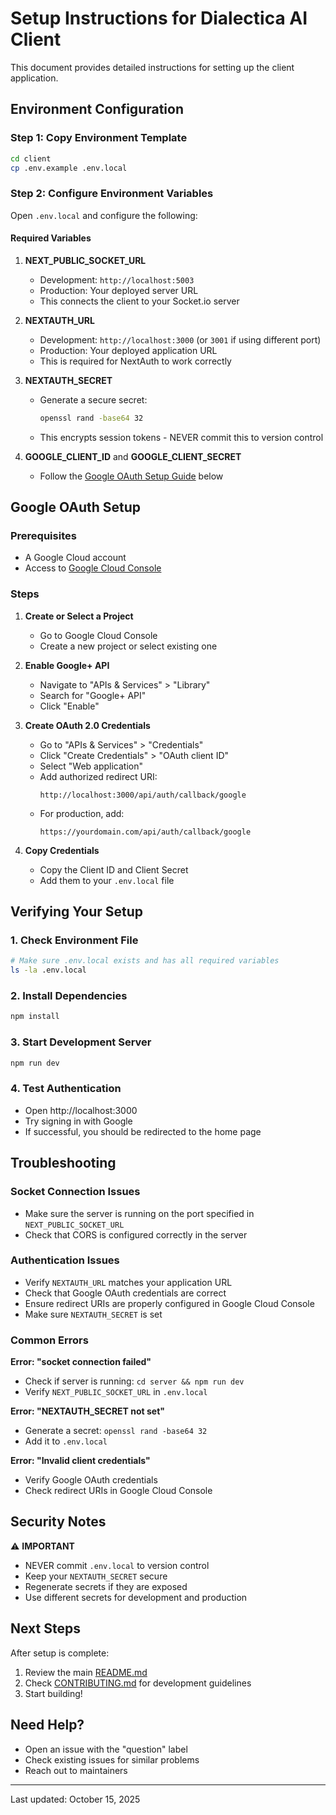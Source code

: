 # Setup Instructions for Dialectica AI Client

This document provides detailed instructions for setting up the client application.

## Environment Configuration

### Step 1: Copy Environment Template

```bash
cd client
cp .env.example .env.local
```

### Step 2: Configure Environment Variables

Open `.env.local` and configure the following:

#### Required Variables

1. **NEXT_PUBLIC_SOCKET_URL**
   - Development: `http://localhost:5003`
   - Production: Your deployed server URL
   - This connects the client to your Socket.io server

2. **NEXTAUTH_URL**
   - Development: `http://localhost:3000` (or `3001` if using different port)
   - Production: Your deployed application URL
   - This is required for NextAuth to work correctly

3. **NEXTAUTH_SECRET**
   - Generate a secure secret:
     ```bash
     openssl rand -base64 32
     ```
   - This encrypts session tokens - NEVER commit this to version control

4. **GOOGLE_CLIENT_ID** and **GOOGLE_CLIENT_SECRET**
   - Follow the [Google OAuth Setup Guide](#google-oauth-setup) below

## Google OAuth Setup

### Prerequisites
- A Google Cloud account
- Access to [Google Cloud Console](https://console.cloud.google.com/)

### Steps

1. **Create or Select a Project**
   - Go to Google Cloud Console
   - Create a new project or select existing one

2. **Enable Google+ API**
   - Navigate to "APIs & Services" > "Library"
   - Search for "Google+ API"
   - Click "Enable"

3. **Create OAuth 2.0 Credentials**
   - Go to "APIs & Services" > "Credentials"
   - Click "Create Credentials" > "OAuth client ID"
   - Select "Web application"
   - Add authorized redirect URI:
     ```
     http://localhost:3000/api/auth/callback/google
     ```
   - For production, add:
     ```
     https://yourdomain.com/api/auth/callback/google
     ```

4. **Copy Credentials**
   - Copy the Client ID and Client Secret
   - Add them to your `.env.local` file

## Verifying Your Setup

### 1. Check Environment File
```bash
# Make sure .env.local exists and has all required variables
ls -la .env.local
```

### 2. Install Dependencies
```bash
npm install
```

### 3. Start Development Server
```bash
npm run dev
```

### 4. Test Authentication
- Open http://localhost:3000
- Try signing in with Google
- If successful, you should be redirected to the home page

## Troubleshooting

### Socket Connection Issues
- Make sure the server is running on the port specified in `NEXT_PUBLIC_SOCKET_URL`
- Check that CORS is configured correctly in the server

### Authentication Issues
- Verify `NEXTAUTH_URL` matches your application URL
- Check that Google OAuth credentials are correct
- Ensure redirect URIs are properly configured in Google Cloud Console
- Make sure `NEXTAUTH_SECRET` is set

### Common Errors

**Error: "socket connection failed"**
- Check if server is running: `cd server && npm run dev`
- Verify `NEXT_PUBLIC_SOCKET_URL` in `.env.local`

**Error: "NEXTAUTH_SECRET not set"**
- Generate a secret: `openssl rand -base64 32`
- Add it to `.env.local`

**Error: "Invalid client credentials"**
- Verify Google OAuth credentials
- Check redirect URIs in Google Cloud Console

## Security Notes

⚠️ **IMPORTANT**
- NEVER commit `.env.local` to version control
- Keep your `NEXTAUTH_SECRET` secure
- Regenerate secrets if they are exposed
- Use different secrets for development and production

## Next Steps

After setup is complete:
1. Review the main [README.md](../README.md)
2. Check [CONTRIBUTING.md](../CONTRIBUTING.md) for development guidelines
3. Start building!

## Need Help?

- Open an issue with the "question" label
- Check existing issues for similar problems
- Reach out to maintainers

---

Last updated: October 15, 2025
